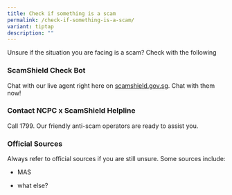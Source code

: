 ```yaml
---
title: Check if something is a scam
permalink: /check-if-something-is-a-scam/
variant: tiptap
description: ""
---
```

<p>Unsure if the situation you are facing is a scam? Check with the following</p>
<h3><strong>ScamShield Check Bot</strong></h3>
<p>Chat with our live agent right here on <a href="http://scamshield.gov.sg" rel="noopener noreferrer nofollow" target="_blank">scamshield.gov.sg</a>. Chat with them now!</p>
<h3><strong>Contact NCPC x ScamShield Helpline</strong></h3>
<p>Call 1799. Our friendly anti-scam operators are ready to assist you.</p>
<h3><strong>Official Sources</strong></h3>
<p>Always refer to official sources if you are still unsure. Some sources
include:</p>
<ul data-tight="true" class="tight">
<li>
<p>MAS</p>
</li>
<li>
<p>what else?</p>
</li>
</ul>
<p></p>
<p></p>